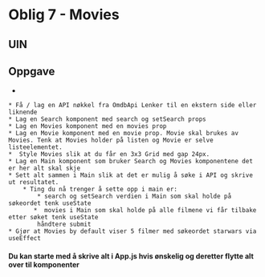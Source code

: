 # Oblig 7 - Movies 
## UIN

## Oppgave
* 

    * Få / lag en API nøkkel fra OmdbApi Lenker til en ekstern side eller liknende
    * Lag en Search komponent med search og setSearch props
    * Lag en Movies komponent med en movies prop
    * Lag en Movie komponent med en movie prop. Movie skal brukes av Movies. Tenk at Movies holder på listen og Movie er selve listeelementet.
    *  Style Movies slik at du får en 3x3 Grid med gap 24px.
    * Lag en Main komponent som bruker Search og Movies komponentene det er her alt skal skje
    * Sett alt sammen i Main slik at det er mulig å søke i API og skrive ut resultatet.
        * Ting du nå trenger å sette opp i main er:
            * search og setSearch verdien i Main som skal holde på søkeordet tenk useState
           *  movies i Main som skal holde på alle filmene vi får tilbake etter søket tenk useState
            håndtere submit
    * Gjør at Movies by default viser 5 filmer med søkeordet starwars via useEffect

#### Du kan starte med å skrive alt i App.js hvis ønskelig og deretter flytte alt over til komponenter